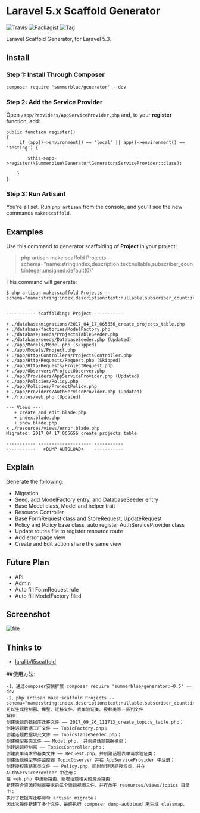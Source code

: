 # Laravel 5.x Scaffold Generator

[![Travis](https://img.shields.io/travis/summerblue/generator.svg?style=flat-square)](https://github.com/summerblue/generator)
[![Packagist](https://img.shields.io/packagist/dt/summerblue/generator.svg?style=flat-square)](https://packagist.org/packages/summerblue/generator)
[![Tag](https://img.shields.io/github/tag/summerblue/generator.svg)](https://github.com/summerblue/generator/tags)

Laravel Scaffold Generator, for Laravel 5.3.

## Install

### Step 1: Install Through Composer

```
composer require 'summerblue/generator' --dev
```

### Step 2: Add the Service Provider

Open `/app/Providers/AppServiceProvider.php` and, to your **register** function, add:

```
public function register()
{
     if (app()->environment() == 'local' || app()->environment() == 'testing') {

        $this->app->register(\Summerblue\Generator\GeneratorsServiceProvider::class);

    }
}
```

### Step 3: Run Artisan!

You're all set. Run `php artisan` from the console, and you'll see the new commands `make:scaffold`.

## Examples

Use this command to generator scaffolding of **Project** in your project:

> php artisan make:scaffold Projects --schema="name:string:index,description:text:nullable,subscriber_count:integer:unsigned:default(0)"

This command will generate:

```
$ php artisan make:scaffold Projects --schema="name:string:index,description:text:nullable,subscriber_count:integer:unsigned:default(0)"


----------- scaffolding: Project -----------

+ ./database/migrations/2017_04_17_065656_create_projects_table.php
+ ./database/factories/ModelFactory.php
+ ./database/seeds/ProjectsTableSeeder.php
+ ./database/seeds/DatabaseSeeder.php (Updated)
x ./app/Models/Model.php (Skipped)
+ ./app/Models/Project.php
+ ./app/Http/Controllers/ProjectsController.php
x ./app/Http/Requests/Request.php (Skipped)
+ ./app/Http/Requests/ProjectRequest.php
+ ./app/Observers/ProjectObserver.php
+ ./app/Providers/AppServiceProvider.php (Updated)
x ./app/Policies/Policy.php
+ ./app/Policies/ProjectPolicy.php
+ ./app/Providers/AuthServiceProvider.php (Updated)
+ ./routes/web.php (Updated)

--- Views ---
   + create_and_edit.blade.php
   + index.blade.php
   + show.blade.php
x ./resources/views/error.blade.php
Migrated: 2017_04_17_065656_create_projects_table

----------- -------------------- -----------
-----------   >DUMP AUTOLOAD<    -----------
```

## Explain

Generate the following:

- Migration
- Seed, add ModelFactory entry, and DatabaseSeeder entry
- Base Model class, Model and helper trait
- Resource Controller
- Base FormRequest class and StoreRequest, UpdateRequest
- Policy and Policy base class, auto register AuthServiceProvider class
- Update routes file to register resource route
- Add error page view
- Create and Edit action share the same view

## Future Plan

- API
- Admin
- Auto fill FormRequest rule
- Auto fill ModelFactory filed

## Screenshot

![file](https://cloud.githubusercontent.com/assets/324764/22488519/7466a638-e84d-11e6-8201-99ad377d6270.png)

## Thinks to
- [laralib/l5scaffold](https://github.com/laralib/l5scaffold)

##使用方法:
```
-1、通过composer安装扩展 composer require 'summerblue/generator:~0.5' --dev
-2、php artisan make:scaffold Projects --schema="name:string:index,description:text:nullable,subscriber_count:integer:unsigned:default(0)"
可以生成控制器、模型、迁移文件、表单验证类、授权类等一系列文件
解释:
创建话题的数据库迁移文件 —— 2017_09_26_111713_create_topics_table.php；
创建话题数据工厂文件 —— TopicFactory.php；
创建话题数据填充文件 —— TopicsTableSeeder.php；
创建模型基类文件 —— Model.php， 并创建话题数据模型；
创建话题控制器 —— TopicsController.php；
创建表单请求的基类文件 —— Request.php，并创建话题表单请求验证类；
创建话题模型事件监控器 TopicObserver 并在 AppServiceProvider 中注册；
创建授权策略基类文件 —— Policy.php，同时创建话题授权类，并在 AuthServiceProvider 中注册；
在 web.php 中更新路由，新增话题相关的资源路由；
新建符合资源控制器要求的三个话题视图文件，并存放于 resources/views/topics 目录中；
执行了数据库迁移命令 artisan migrate；
因此次操作新建了多个文件，最终执行 composer dump-autoload 来生成 classmap。
```
